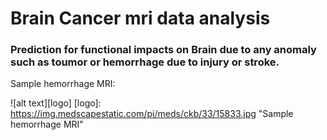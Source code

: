 # Brain Cancer mri data analysis
### Prediction for functional impacts on Brain due to any anomaly such as toumor or hemorrhage due to injury or stroke.

Sample hemorrhage MRI:

![alt text][logo]
[logo]: https://img.medscapestatic.com/pi/meds/ckb/33/15833.jpg "Sample hemorrhage MRI"
